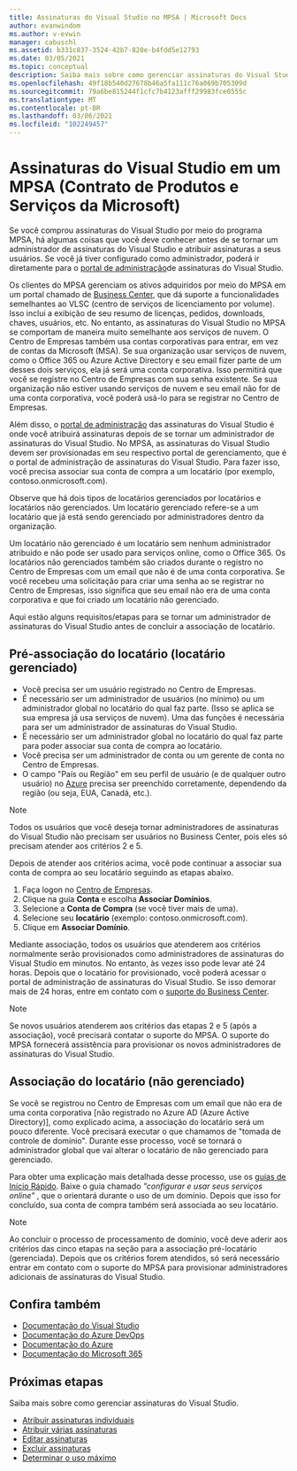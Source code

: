 ```yaml
---
title: Assinaturas do Visual Studio no MPSA | Microsoft Docs
author: evanwindom
ms.author: v-evwin
manager: cabuschl
ms.assetid: b331c837-3524-42b7-820e-b4fdd5e12793
ms.date: 03/05/2021
ms.topic: conceptual
description: Saiba mais sobre como gerenciar assinaturas do Visual Studio em um contrato de produtos e serviços da Microsoft (MPSA)
ms.openlocfilehash: 49f18b540d27678b46a5fa111c76a069b705309d
ms.sourcegitcommit: 79a6be815244f1cfc7b4123afff29983fce0555c
ms.translationtype: MT
ms.contentlocale: pt-BR
ms.lasthandoff: 03/06/2021
ms.locfileid: "102249457"
---
```

# <a name="visual-studio-subscriptions-in-a-microsoft-products-and-services-agreement-mpsa"></a>Assinaturas do Visual Studio em um MPSA (Contrato de Produtos e Serviços da Microsoft)
Se você comprou assinaturas do Visual Studio por meio do programa MPSA, há algumas coisas que você deve conhecer antes de se tornar um administrador de assinaturas do Visual Studio e atribuir assinaturas a seus usuários. Se você já tiver configurado como administrador, poderá ir diretamente para o [portal de administração](https://manage.visualstudio.com/)de assinaturas do Visual Studio.

Os clientes do MPSA gerenciam os ativos adquiridos por meio do MPSA em um portal chamado de [Business Center](https://businessaccount.microsoft.com/Customer), que dá suporte a funcionalidades semelhantes ao VLSC (centro de serviços de licenciamento por volume). Isso inclui a exibição de seu resumo de licenças, pedidos, downloads, chaves, usuários, etc. No entanto, as assinaturas do Visual Studio no MPSA se comportam de maneira muito semelhante aos serviços de nuvem. O Centro de Empresas também usa contas corporativas para entrar, em vez de contas da Microsoft (MSA). Se sua organização usar serviços de nuvem, como o Office 365 ou Azure Active Directory e seu email fizer parte de um desses dois serviços, ela já será uma conta corporativa. Isso permitirá que você se registre no Centro de Empresas com sua senha existente. Se sua organização não estiver usando serviços de nuvem e seu email não for de uma conta corporativa, você poderá usá-lo para se registrar no Centro de Empresas.

Além disso, o [portal de administração](https://manage.visualstudio.com/) das assinaturas do Visual Studio é onde você atribuirá assinaturas depois de se tornar um administrador de assinaturas do Visual Studio. No MPSA, as assinaturas do Visual Studio devem ser provisionadas em seu respectivo portal de gerenciamento, que é o portal de administração de assinaturas do Visual Studio. Para fazer isso, você precisa associar sua conta de compra a um locatário (por exemplo, contoso.onmicrosoft.com).

Observe que há dois tipos de locatários gerenciados por locatários e locatários não gerenciados. Um locatário gerenciado refere-se a um locatário que já está sendo gerenciado por administradores dentro da organização.

Um locatário não gerenciado é um locatário sem nenhum administrador atribuído e não pode ser usado para serviços online, como o Office 365. Os locatários não gerenciados também são criados durante o registro no Centro de Empresas com um email que não é de uma conta corporativa. Se você recebeu uma solicitação para criar uma senha ao se registrar no Centro de Empresas, isso significa que seu email não era de uma conta corporativa e que foi criado um locatário não gerenciado.

Aqui estão alguns requisitos/etapas para se tornar um administrador de assinaturas do Visual Studio antes de concluir a associação de locatário.

## <a name="pre-tenant-association-managed-tenant"></a>Pré-associação do locatário (locatário gerenciado)
- Você precisa ser um usuário registrado no Centro de Empresas.
- É necessário ser um administrador de usuários (no mínimo) ou um administrador global no locatário do qual faz parte. (Isso se aplica se sua empresa já usa serviços de nuvem). Uma das funções é necessária para ser um administrador de assinaturas do Visual Studio.
- É necessário ser um administrador global no locatário do qual faz parte para poder associar sua conta de compra ao locatário.
- Você precisa ser um administrador de conta ou um gerente de conta no Centro de Empresas.
- O campo "País ou Região" em seu perfil de usuário (e de qualquer outro usuário) no [Azure](https://portal.azure.com/) precisa ser preenchido corretamente, dependendo da região (ou seja, EUA, Canadá, etc.). 

> [!NOTE]
> Todos os usuários que você deseja tornar administradores de assinaturas do Visual Studio não precisam ser usuários no Business Center, pois eles só precisam atender aos critérios 2 e 5.

Depois de atender aos critérios acima, você pode continuar a associar sua conta de compra ao seu locatário seguindo as etapas abaixo.
1. Faça logon no [Centro de Empresas](https://businessaccount.microsoft.com/Customer).
2. Clique na guia **Conta** e escolha **Associar Domínios**.
3. Selecione a **Conta de Compra** (se você tiver mais de uma).
4. Selecione seu **locatário** (exemplo: contoso.onmicrosoft.com).
5. Clique em **Associar Domínio**.

Mediante associação, todos os usuários que atenderem aos critérios normalmente serão provisionados como administradores de assinaturas do Visual Studio em minutos. No entanto, às vezes isso pode levar até 24 horas. Depois que o locatário for provisionado, você poderá acessar o portal de administração de assinaturas do Visual Studio. Se isso demorar mais de 24 horas, entre em contato com o [suporte do Business Center](https://businessaccount.microsoft.com/Customer/ContactUs).

> [!NOTE]
> Se novos usuários atenderem aos critérios das etapas 2 e 5 (após a associação), você precisará contatar o suporte do MPSA. O suporte do MPSA fornecerá assistência para provisionar os novos administradores de assinaturas do Visual Studio.

## <a name="tenant-association-unmanaged"></a>Associação do locatário (não gerenciado)
Se você se registrou no Centro de Empresas com um email que não era de uma conta corporativa [não registrado no Azure AD (Azure Active Directory)], como explicado acima, a associação do locatário será um pouco diferente. Você precisará executar o que chamamos de "tomada de controle de domínio". Durante esse processo, você se tornará o administrador global que vai alterar o locatário de não gerenciado para gerenciado.

Para obter uma explicação mais detalhada desse processo, use os [guias de Início Rápido](https://www.microsoft.com/Licensing/existing-customer/business-center-training-and-resources.aspx). Baixe o guia chamado *"configurar e usar seus serviços online"* , que o orientará durante o uso de um domínio. Depois que isso for concluído, sua conta de compra também será associada ao seu locatário.

> [!NOTE]
> Ao concluir o processo de processamento de domínio, você deve aderir aos critérios das cinco etapas na seção para a associação pré-locatário (gerenciada). Depois que os critérios forem atendidos, só será necessário entrar em contato com o suporte do MPSA para provisionar administradores adicionais de assinaturas do Visual Studio.

## <a name="see-also"></a>Confira também
- [Documentação do Visual Studio](/visualstudio/)
- [Documentação do Azure DevOps](/azure/devops/)
- [Documentação do Azure](/azure/)
- [Documentação do Microsoft 365](/microsoft-365/)

## <a name="next-steps"></a>Próximas etapas
Saiba mais sobre como gerenciar assinaturas do Visual Studio.
- [Atribuir assinaturas individuais](assign-license.md)
- [Atribuir várias assinaturas](assign-license-bulk.md)
- [Editar assinaturas](edit-license.md)
- [Excluir assinaturas](delete-license.md)
- [Determinar o uso máximo](maximum-usage.md)